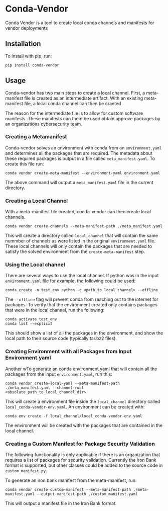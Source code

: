 # Conda-Vendor
Conda Vendor is a tool to create local conda channels and manifests for vendor deployments

## Installation

To install with pip, run:

	pip install conda-vendor
	
## Usage
Conda-vendor has two main steps to create a local channel. First, a meta-manifest file is created as an intermediate artifact. With an existing meta-manifest file, a local conda channel can then be craeted

The reason for the intermediate file is to allow for custom software manifests. These manifests can them be used obtain approve packages by an organizations cybersecurity team.

### Creating a Metamanifest
Conda-vendor solves an environment with conda from an `environment.yaml` and determines all the packages that are required. The metadata about these required packages is output in a file called `meta_manifest.yaml`. To create this file run:

	conda vendor create-meta-manifest --environment-yaml environment.yaml
		
	
The above command will output a `meta_manifest.yaml` file in the current directory. 

### Creating a Local Channel

With a meta-manifest file created, conda-vendor can then create local channels. 
	
	conda vendor create-channels --meta-manifest-path ./meta_manifest.yaml

This will create a directory called `local_channel` that will contain the same nummber of channels as were listed in the original `environment.yaml` file. These local channels will only contain the packages that are needed to satisfy the solved environment from the `create-meta-manifest` step.

### Using the Local channel

There are several ways to use the local channel. If python was in the input `environment.yaml` file for example, the following could be used:

	conda create -n test_env python -c <path_to_local_channel> --offline
	
The `--offline` flag will prevent conda from reaching out to the internet for packages. To verify that the environment created only contains packages that were in the local channel, run the following:

	conda activate test_env
	conda list --explicit
	
This should show a list of all the packages in the environment, and show the local path to their source code (typically tar.bz2 files).

### Creating Environment with all Packages from Input Environment.yaml

Another wTo generate an conda environment yaml that will contain all the packages from the input `environment.yaml`, run this:

	conda vendor create-local-yaml --meta-manifest-path ./meta_manifest.yaml --channel-root <absolute_path_to_local_channel_dir>
	
This will create a environment file inside the `local_channel` directory called `local_conda-vendor-env.yaml`. An environment can be created with:

	conda env create -f local_channel/local_conda-vendor-env.yaml
	
The environment will be created with the packages that are contained in the local channel.

### Creating a Custom Manifest for Package Security Validation

The following functionality is only applicable if there is an organization that requires a list of packages for security validation. Currently the Iron Bank format is supported, but other classes could be added to the source code in `custom_manifest.py`.

To generate an iron bank manifest from the meta-manifest, run:

	conda vendor create-custom-manifest --meta-manifest-path ./meta-manifest.yaml --output-manifest-path ./custom_manifest.yaml
	
This will output a manifest file in the Iron Bank format.